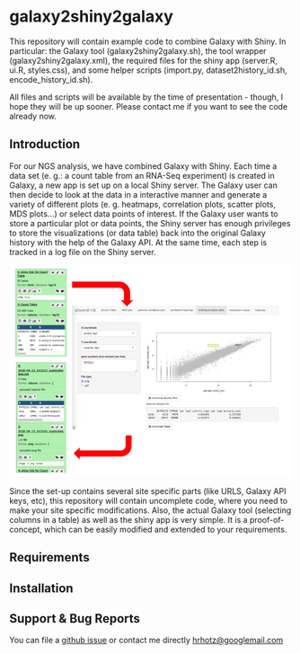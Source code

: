 galaxy2shiny2galaxy
===================

This repository will contain example code to combine Galaxy with Shiny. In particular: the Galaxy tool (galaxy2shiny2galaxy.sh), the tool wrapper (galaxy2shiny2galaxy.xml), the required files for the shiny app (server.R, ui.R, styles.css), and some helper scripts (import.py, dataset2history_id.sh, encode_history_id.sh).

All files and scripts will be available by the time of presentation - though, I hope they will be up sooner. Please contact me if you want to see the code already now.


Introduction
------------

For our NGS analysis, we have combined Galaxy with Shiny. Each time a data set (e. g.: a count table from an RNA-Seq experiment) is created in Galaxy, a new app is set up on a local Shiny server. The Galaxy user can then decide to look at the data in a interactive manner and generate a variety of different plots (e. g. heatmaps, correlation plots, scatter plots, MDS plots...) or select data points of interest. If the Galaxy user wants to store a particular plot or data points, the Shiny server has enough privileges to store the visualizations (or data table) back into the original Galaxy history with the help of the Galaxy API. At the same time, each step is tracked in a log file on the Shiny server.

![image](https://github.com/hrhotz/galaxy2shiny2galaxy/blob/master/Galaxy2Shiny2Galaxy.png)

Since the set-up contains several site specific parts (like URLS, Galaxy API keys, etc), this repository will contain uncomplete code, where you need to make your site specific modifications. Also, the actual Galaxy tool (selecting columns in a table) as well as the shiny app is very simple. It is a proof-of-concept, which can be easily modified and extended to your requirements.





Requirements
------------




Installation
------------


Support & Bug Reports
---------------------

You can file a [github issue](https://github.com/hrhots/galaxy2shiny2galaxy/issues) or contact me directly  hrhotz@googlemail.com 


